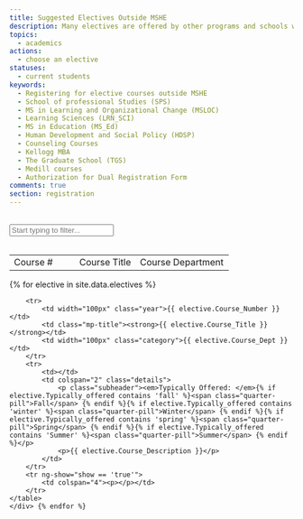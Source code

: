 ```yaml
---
title: Suggested Electives Outside MSHE
description: Many electives are offered by other programs and schools within SESP and Northwestern. This page includes a list of suggested electives by the MSHE program because of their relatedness in subject matter and preferences of our students. Many of these have been taken by MSHE students in the past and have their feedback included below.
topics:
  - academics
actions:
  - choose an elective
statuses:
  - current students
keywords:
  - Registering for elective courses outside MSHE
  - School of professional Studies (SPS)
  - MS in Learning and Organizational Change (MSLOC)
  - Learning Sciences (LRN_SCI)
  - MS in Education (MS_Ed)
  - Human Development and Social Policy (HDSP)
  - Counseling Courses
  - Kellogg MBA
  - The Graduate School (TGS)
  - Medill courses
  - Authorization for Dual Registration Form
comments: true
section: registration
---
```

<br>
<div class="content">
<i class="fa fa-search input-filter-icon"></i>
<input type="text" class="input-filter" id="input-filter" ng-model="inputFilter" ng-change="inputChange()" placeholder="Start typing to filter...">
<br>
<br>
<div>

<article id="Electives">
    <table width="100%" class="sorter-table">
        <tr>
            <td class="sort tip" data-tip="Sort by Number" ng-click="sort('number')" width="100px">Course # <i ng-if="sortOrder == 'number' || sortOrder == 'year'" class="fa fa-caret-down" ng-class="{flip:reverse}" aria-hidden="true"></i></td>
            <td class="sort tip" data-tip="Sort By Title" ng-click="sort('name')">Course Title <i ng-if="sortOrder == 'name'" class="fa fa-caret-down" ng-class="{flip:reverse}" aria-hidden="true"></i></td>
            <td width="150px" class="sort tip" data-tip="Sort by Department" ng-click="sort('department')">Course Department <i ng-if="sortOrder == 'department'" class="fa fa-caret-down" ng-class="{flip:reverse}" aria-hidden="true"></i></td>
        </tr>
    </table>
    {% for elective in site.data.electives %} 
       <div class="mix" data-name="{{ elective.Course_Title }}" data-number="{{ elective.Course_Number }}" data-department="{{ elective.Course_Dept }}">
    <table width="100%" class="mp-table" >
       
        <tr>
            <td width="100px" class="year">{{ elective.Course_Number }}</td>
            <td class="mp-title"><strong>{{ elective.Course_Title }}</strong></td>
            <td width="100px" class="category">{{ elective.Course_Dept }}</td>
        </tr>
        <tr>
            <td></td>
            <td colspan="2" class="details">
                <p class="subheader"><em>Typically Offered: </em>{% if elective.Typically_offered contains 'fall' %}<span class="quarter-pill">Fall</span> {% endif %}{% if elective.Typically_offered contains 'winter' %}<span class="quarter-pill">Winter</span> {% endif %}{% if elective.Typically_offered contains 'spring' %}<span class="quarter-pill">Spring</span> {% endif %}{% if elective.Typically_offered contains 'Summer' %}<span class="quarter-pill">Summer</span> {% endif %}</p>
                <p>{{ elective.Course_Description }}</p>
            </td>
        </tr>
        <tr ng-show="show == 'true'">
            <td colspan="4"><p></p></td>
        </tr>
    </table>
    </div> {% endfor %}
</article>